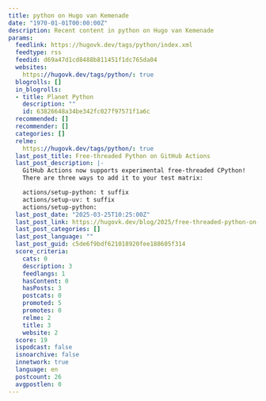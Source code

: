 ```yaml
---
title: python on Hugo van Kemenade
date: "1970-01-01T00:00:00Z"
description: Recent content in python on Hugo van Kemenade
params:
  feedlink: https://hugovk.dev/tags/python/index.xml
  feedtype: rss
  feedid: d69a47d1cd8488b811451f1dc765da04
  websites:
    https://hugovk.dev/tags/python/: true
  blogrolls: []
  in_blogrolls:
  - title: Planet Python
    description: ""
    id: 63826648a34be342fc027f97571f1a6c
  recommended: []
  recommender: []
  categories: []
  relme:
    https://hugovk.dev/tags/python/: true
  last_post_title: Free-threaded Python on GitHub Actions
  last_post_description: |-
    GitHub Actions now supports experimental free-threaded CPython!
    There are three ways to add it to your test matrix:

    actions/setup-python: t suffix
    actions/setup-uv: t suffix
    actions/setup-python:
  last_post_date: "2025-03-25T10:25:00Z"
  last_post_link: https://hugovk.dev/blog/2025/free-threaded-python-on-github-actions/
  last_post_categories: []
  last_post_language: ""
  last_post_guid: c5de6f9bdf621018920fee188605f314
  score_criteria:
    cats: 0
    description: 3
    feedlangs: 1
    hasContent: 0
    hasPosts: 3
    postcats: 0
    promoted: 5
    promotes: 0
    relme: 2
    title: 3
    website: 2
  score: 19
  ispodcast: false
  isnoarchive: false
  innetwork: true
  language: en
  postcount: 26
  avgpostlen: 0
---
```

